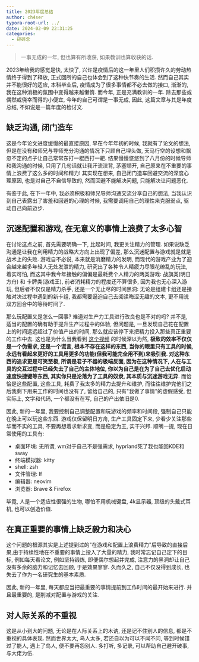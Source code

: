 ```yaml
---
title: 2023年度总结
author: ch4ser
typora-root-url: ../
date: 2024-02-09 22:31:25
categories:
  - 碎碎念
---
```


> 一事无成的一年, 但也算有所收获, 如果教训也算收获的话.

<!--more-->

2023年给我的感觉是快, 太快了, 兴许是疫情后的这一年里人们积攒许久的劳动热情终于得到了释放, 正式回所的自己也体会到了这种快节奏的生活. 然而自己其实并不能很好的适应, 本科毕业后, 疫情成为了很多事情都不必去做的接口, 渐渐的, 我在这种消极的氛围中变得越来越懒惰. 而今年, 正是充满教训的一年. 除去那些或偶然或侥幸而得的小便宜, 今年的自己可谓是一事无成, 因此, 这篇文章与其是年度总结, 不如说是一篇年度的检讨文.

## 缺乏沟通, 闭门造车

这是今年论文进度缓慢的最直接原因, 早在今年年初的时候, 我就有了论文的想法, 但是在没有和师兄与导师充分沟通的情况下只顾自己埋头做, 天马行空的设想和飘忽不定的点子让自己常常东打一棍西打一耙. 结果慢慢悠悠到了八月份的时候导师和我沟通的时候, 只用了几句话就让我汗流浃背, 茅塞顿开, 自己原来在不重要的事情上浪费了这么多的时间和精力! 其实现在想来, 自己闭门造车回避交流的深度心理原因, 也是对自己不自信导致的, 然而回避不能解决问题, 只能解决让问题恶化.

有鉴于此, 在下一年中, 我必须积极和师兄导师沟通交流分享自己的想法, 当我认识到自己表露出了害羞和回避的心理的时候, 我需要调用自己的理性来克服弱点, 驱动自己向前迈步.

## 沉迷配置和游戏, 在无意义的事情上浪费了太多心智

在讨论这点之前, 首先需要明确一下, 比起时间, 我更关注精力的管理. 如果说缺乏沟通是让我在利用精力的战略大方向上出现了偏差, 那么沉迷配置与游戏就是就是战术上的失败. 游戏自不必说, 本来就是消磨精力的发明, 而现代的游戏产业为了迎合越来越多年轻人无处发泄的精力, 研究出了各种令人精疲力尽眼花缭乱的玩法, 着实可怕, 而这其中我今年接触的偏偏是最耗费个人精力的两类游戏: 战旗类(明日方舟) 和 卡牌类(游戏王), 前者消耗精力的程度还不算很多, 因为我也无心深入游玩, 但后者不仅仅是精力杀手, 还是一个无止尽的时间黑洞: 无论是组建卡组还是接触对决过程中遇到的新卡组, 我都需要逼迫自己去阅读晦涩无趣的文本, 更不用说双方回合中的等待时间了.

那么玩配置又是怎么一回事? 难道对生产力工具进行改良也是不对的吗? 并不是, 适当的配置的确有助于提升生产过程中的体验, 但问题是, 一旦发现自己花在配置上的时间远远超过了价值产出的时间, 那么就应该停下来把精力投入那些真正重要的工作中去. 这也是为什么当我看到 [这个视频](https://www.youtube.com/watch?v=Ric2wHzPfcM&list=LL&index=1) 的时候深以为然, **极致的效率不仅仅是一个伪需求, 还是一个谎言, 根本不存在这样的东西, 当你的眼里只有工具的时候, 永远有看起来更好的工具用更多的功能(但我可能完全用不到)来吸引我. 对这种东西的追求更是可笑至极, 所谓是君子不器的极端反面, 因为在这种情况下, 人在与工具的交互过程中已经失去了自己的主体地位, 你以为自己是在为了自己去优化启动速度快捷键等东西, 其实你只是沦落为了工具的奴隶, 其本质与沉迷游戏无异**. 而恰恰是这些配置, 这些工具, 耗费了我太多的精力去提升和维护, 而往往维护完他们之后我剩下用来工作的时间也没有了, 留给自己的, 只有"我做了事情"的虚假感受, 但实际上, 文字和代码, 一个都没有在写, 自己的产出依旧是0.

因此, 新的一年里, 我要控制自己调整配置和玩游戏的频率和时间段, 强制自己只能在晚上可以玩这些东西. 游戏仅保留明日方舟, 生产工具固定下来, 少看少关注那些华而不实的工具, 不要再想着求新求变, 而是稳定为王, 实干兴邦. 顺嘴一提, 现在日常使用的工具有:

- 桌面环境: 无所谓, wm对于自己不是强需求, hyprland死了我也能回KDE和sway
- 终端模拟器: kitty
- shell: zsh
- 文件管理: lf
- 编辑器: neovim
- 浏览器: Brave & Firefox

毕竟, 人是一个适应性很强的生物, 哪怕不用机械键盘, 4k显示器, 顶级的头戴式耳机, 也可以创造价值.

## 在真正重要的事情上缺乏毅力和决心

这个问题的根源其实是上述提到过的"在游戏和配置上浪费精力"后导致的直接后果,由于持续性地在不重要的事情上投入了大量的精力, 我时常忘记自己定下的目标, 例如每天看论文, 例如坚持锻炼, 即便偶尔想起并完成, 注意力的黑洞却让自己没有多余的脑力和记忆去回顾, 于是效果寥寥. 久而久之, 自己不仅没得到成长, 也失去了作为一名研究生的基本素质.

因此, 新的一年里, 每天都应当把最重要的事情提前到工作时间的最开始来进行. 并且最重要的, 是削减对配置与游戏的关注.

## 对人际关系的不重视

这是从小到大的问题, 无论是在人际关系上的木讷, 还是记不住别人的信息, 都是不重视的具体表现. 然而世界太大, 鸟人太多, 若还自以为可以不闻不问, 等到时候错过了能人, 遇上了鸟人, 便不要再怨别人. 多打听, 多记录, 可以帮助自己避开破事, 与大佬为伍.
